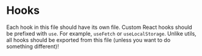 # Hooks

Each hook in this file should have its own file. Custom React hooks should be prefixed with `use`. For example, `useFetch` or `useLocalStorage`. Unlike utils, all hooks should be exported from this file (unless you want to do something different)!